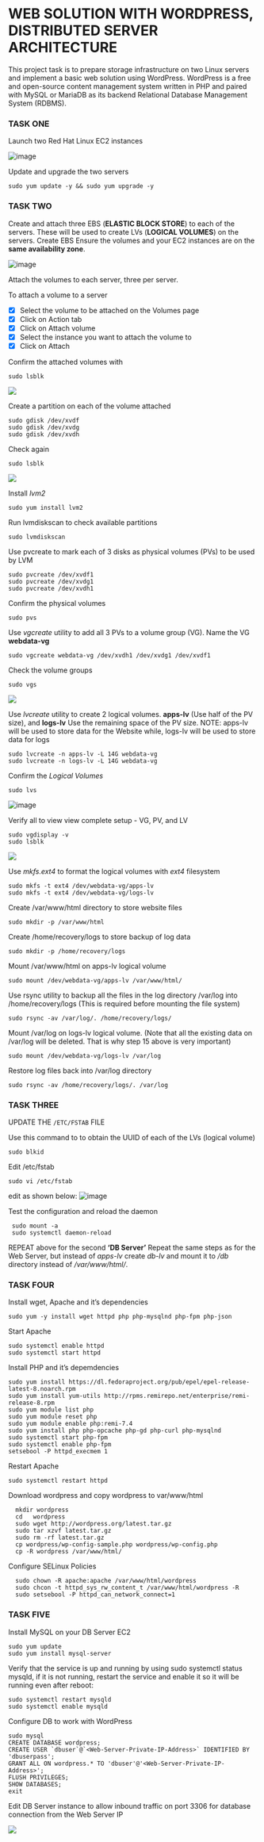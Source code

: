 # **WEB SOLUTION WITH WORDPRESS, DISTRIBUTED SERVER ARCHITECTURE** #

This project task is to prepare storage infrastructure on two Linux servers and implement a basic web solution using WordPress. 
WordPress is a free and open-source content management system written in PHP and paired with MySQL or MariaDB as its backend Relational Database Management System (RDBMS).

### **TASK ONE** ###
Launch two Red Hat Linux EC2 instances

![image](red-hat-ec2.jpg)

Update and upgrade the two servers
~~~
sudo yum update -y && sudo yum upgrade -y
~~~

### **TASK TWO** ###
Create and attach three EBS (**ELASTIC BLOCK STORE**) to each of the servers. These will be used to create LVs (**LOGICAL VOLUMES**) on the servers.
Create EBS
Ensure the volumes and your EC2 instances are on the **same availability zone**.

![image](ebs-vol.jpg)

Attach the volumes to each server, three per server.

To attach a volume to a server
- [x] Select the volume to be attached on the Volumes page
- [x] Click on Action tab
- [x] Click on Attach volume
- [x] Select the instance you want to attach the volume to
- [x] Click on Attach

Confirm the attached volumes with
~~~
sudo lsblk
~~~
![](lsblk-initial.jpg)

Create a partition on each of the volume attached 
~~~
sudo gdisk /dev/xvdf
sudo gdisk /dev/xvdg
sudo gdisk /dev/xvdh
~~~

Check again
~~~
sudo lsblk
~~~
![](lsblk-second.jpg)

Install *lvm2*
~~~
sudo yum install lvm2
~~~
Run lvmdiskscan to check available partitions
~~~
sudo lvmdiskscan
~~~
Use pvcreate to mark each of 3 disks as physical volumes (PVs) to be used by LVM
~~~
sudo pvcreate /dev/xvdf1
sudo pvcreate /dev/xvdg1
sudo pvcreate /dev/xvdh1
~~~
Confirm the physical volumes
~~~
sudo pvs
~~~

Use *vgcreate* utility to add all 3 PVs to a volume group (VG). Name the VG **webdata-vg**
~~~
sudo vgcreate webdata-vg /dev/xvdh1 /dev/xvdg1 /dev/xvdf1
~~~
Check the volume groups
~~~
sudo vgs
~~~
![](gvs.jpg)

Use *lvcreate* utility to create 2 logical volumes. **apps-lv** (Use half of the PV size), and **logs-lv** Use the remaining space of the PV size. NOTE: apps-lv will be used to store data for the Website while, logs-lv will be used to store data for logs
~~~
sudo lvcreate -n apps-lv -L 14G webdata-vg
sudo lvcreate -n logs-lv -L 14G webdata-vg
~~~

Confirm the *Logical Volumes*
~~~
sudo lvs
~~~

![image](lvs.jpg)

Verify all to view view complete setup - VG, PV, and LV
~~~
sudo vgdisplay -v
sudo lsblk
~~~
![](view-all.jpg)

Use *mkfs.ext4* to format the logical volumes with *ext4* filesystem
~~~
sudo mkfs -t ext4 /dev/webdata-vg/apps-lv
sudo mkfs -t ext4 /dev/webdata-vg/logs-lv
~~~

Create /var/www/html directory to store website files
~~~
sudo mkdir -p /var/www/html
~~~
Create /home/recovery/logs to store backup of log data
~~~
sudo mkdir -p /home/recovery/logs
~~~
Mount /var/www/html on apps-lv logical volume
~~~
sudo mount /dev/webdata-vg/apps-lv /var/www/html/
~~~
Use rsync utility to backup all the files in the log directory /var/log into /home/recovery/logs (This is required before mounting the file system)
~~~
sudo rsync -av /var/log/. /home/recovery/logs/
~~~
Mount /var/log on logs-lv logical volume. (Note that all the existing data on /var/log will be deleted. That is why step 15 above is very
important)
~~~
sudo mount /dev/webdata-vg/logs-lv /var/log
~~~
Restore log files back into /var/log directory
~~~
sudo rsync -av /home/recovery/logs/. /var/log
~~~

### **TASK THREE** ###
UPDATE THE `/ETC/FSTAB` FILE

Use this command to to obtain the UUID of each of the LVs (logical volume)
~~~
sudo blkid
~~~

Edit /etc/fstab
~~~
sudo vi /etc/fstab
~~~
edit as shown below:
![image](fstab.jpg)

Test the configuration and reload the daemon
~~~
 sudo mount -a
 sudo systemctl daemon-reload
~~~

REPEAT above for the second **‘DB Server’**
Repeat the same steps as for the Web Server, but instead of *apps-lv* create *db-lv* and mount it to */db* directory instead of */var/www/html/*.

### **TASK FOUR** ###
Install wget, Apache and it’s dependencies
~~~
sudo yum -y install wget httpd php php-mysqlnd php-fpm php-json
~~~

Start Apache
~~~
sudo systemctl enable httpd
sudo systemctl start httpd
~~~

Install PHP and it’s depemdencies
~~~
sudo yum install https://dl.fedoraproject.org/pub/epel/epel-release-latest-8.noarch.rpm
sudo yum install yum-utils http://rpms.remirepo.net/enterprise/remi-release-8.rpm
sudo yum module list php
sudo yum module reset php
sudo yum module enable php:remi-7.4
sudo yum install php php-opcache php-gd php-curl php-mysqlnd
sudo systemctl start php-fpm
sudo systemctl enable php-fpm
setsebool -P httpd_execmem 1
~~~

Restart Apache
~~~
sudo systemctl restart httpd
~~~
Download wordpress and copy wordpress to var/www/html
~~~
  mkdir wordpress
  cd   wordpress
  sudo wget http://wordpress.org/latest.tar.gz
  sudo tar xzvf latest.tar.gz
  sudo rm -rf latest.tar.gz
  cp wordpress/wp-config-sample.php wordpress/wp-config.php
  cp -R wordpress /var/www/html/
~~~

Configure SELinux Policies
~~~
  sudo chown -R apache:apache /var/www/html/wordpress
  sudo chcon -t httpd_sys_rw_content_t /var/www/html/wordpress -R
  sudo setsebool -P httpd_can_network_connect=1
~~~

### **TASK FIVE** ###
 Install MySQL on your DB Server EC2
~~~
sudo yum update
sudo yum install mysql-server
~~~

Verify that the service is up and running by using sudo systemctl status mysqld, if it is not running, restart the service and enable it so it will be running even after reboot:
~~~
sudo systemctl restart mysqld
sudo systemctl enable mysqld
~~~

Configure DB to work with WordPress
~~~
sudo mysql
CREATE DATABASE wordpress;
CREATE USER `dbuser`@`<Web-Server-Private-IP-Address>` IDENTIFIED BY 'dbuserpass';
GRANT ALL ON wordpress.* TO 'dbuser'@'<Web-Server-Private-IP-Address>';
FLUSH PRIVILEGES;
SHOW DATABASES;
exit
~~~

Edit DB Server instance to allow inbound traffic on port 3306 for database connection from the Web Server IP

![](connect-3306.jpg)
